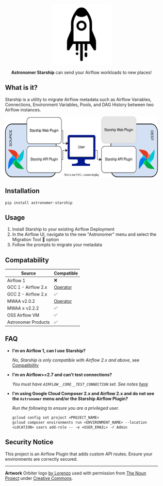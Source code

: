 <p align="center">
  <img
    width="200px" height="200px"
    src="https://raw.githubusercontent.com/astronomer/starship/v2/starship.svg"
    alt="Logo of Spaceship"
  />
</p>
<p align="center">
  <b>Astronomer Starship</b> can send your Airflow workloads to new places!
</p>

## What is it?

Starship is a utility to migrate Airflow metadata such as Airflow Variables,
Connections, Environment Variables, Pools, and DAG History between two Airflow instances.

<p align="center">
  <img
    width="600px" height="200px"
    src="https://raw.githubusercontent.com/astronomer/starship/v2/starship_diagram.svg"
    alt="Logo of Spaceship"
  />
</p>

## Installation
```shell
pip install astronomer-starship
```

## Usage
1) Install Starship to your existing Airflow Deployment
2) In the Airflow UI, navigate to the new "Astronomer" menu and select the Migration Tool 🚀 option
3) Follow the prompts to migrate your metadata

## Compatability

| Source              | Compatible             |
|---------------------|------------------------|
| Airflow 1           | ❌                      |
| GCC 1 - Airflow 2.x | [Operator](./operator) |
| GCC 2 - Airflow 2.x | ✅                      |
| MWAA v2.0.2         | [Operator](./operator) |
| MWAA ≥ v2.2.2       | ✅                      |
| OSS Airflow VM      | ✅                      |
| Astronomer Products | ✅                      |


## FAQ
- **I'm on Airflow 1, can I use Starship?**

    _No, Starship is only compatible with Airflow 2.x and above_, see [Compatibility](#compatability)

- **I'm on Airflow>=2.7 and can't test connections?**

  _You must have `AIRFLOW__CORE__TEST_CONNECTION` set. See notes [here](https://airflow.apache.org/docs/apache-airflow/stable/release_notes.html#disable-default-allowing-the-testing-of-connections-in-ui-api-and-cli-32052)_

- **I'm using Google Cloud Composer 2.x and Airflow 2.x and do not see the `Astronomer` menu and/or the Starship Airflow Plugin?**

    _Run the following to ensure you are a privileged user._
    ```
    gcloud config set project <PROJECT_NAME>
    gcloud composer environments run <ENVIRONMENT_NAME> --location <LOCATION> users add-role -- -e <USER_EMAIL> -r Admin
    ```

## Security Notice
This project is an Airflow Plugin that adds custom API routes. Ensure your environments are correctly secured.

---

**Artwork**
Orbiter logo [by Lorenzo](https://thenounproject.com/lorenzo.verdenelli/) used with permission
from [The Noun Project](https://thenounproject.com/icon/starship-6088295/)
under [Creative Commons](https://creativecommons.org/licenses/by/3.0/us/legalcode).

